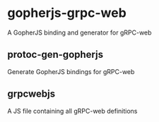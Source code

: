 # gopherjs-grpc-web
A GopherJS binding and generator for gRPC-web

## protoc-gen-gopherjs
Generate GopherJS bindings for gRPC-web

## grpcwebjs
A JS file containing all gRPC-web definitions
